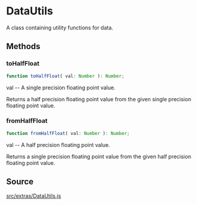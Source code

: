 # DataUtils

A class containing utility functions for data.

## Methods

### toHalfFloat

  
  
```ts  
function toHalfFloat( val: Number ): Number;  
```  

val -- A single precision floating point value.  
  
Returns a half precision floating point value from the given single precision
floating point value.

### fromHalfFloat

  
  
```ts  
function fromHalfFloat( val: Number ): Number;  
```  

val -- A half precision floating point value.  
  
Returns a single precision floating point value from the given half precision
floating point value.

## Source

<a
href="https://github.com/mrdoob/three.js/blob/master/src/extras/DataUtils.js">src/extras/DataUtils.js</a>

